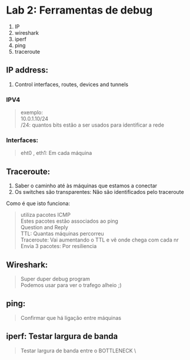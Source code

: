 # Lab 2: Ferramentas de debug

1. IP
2. wireshark
3. iperf
4. ping 
5. traceroute

## IP address:

1. Control interfaces, routes, devices and tunnels

### IPV4
> exemplo:   \
> 10.0.1.10/24 \
> /24: quantos bits estão a ser usados para identificar a rede

### Interfaces:
> eht0 , eth1: Em cada máquina

## Traceroute:

1. Saber o caminho até às máquinas que estamos a conectar
2. Os switches são transparentes: Não são identificados pelo traceroute

Como é que isto funciona: 
> utiliza pacotes ICMP \
> Estes pacotes estão associados ao ping \
> Question and Reply \
> TTL: Quantas máquinas percorreu \
> Traceroute: Vai aumentando o TTL e vê onde chega com cada nr \
> Envia 3 pacotes: Por resiliencia

## Wireshark:

> Super duper debug program \
> Podemos usar para ver o trafego alheio ;) 

## ping: 

> Confirmar que há ligação entre máquinas

## iperf: Testar largura de banda

> Testar largura de banda entre o BOTTLENECK \